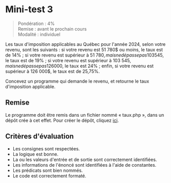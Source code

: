 # Mini-test 3

> Pondération : 4% \
> Remise : avant le prochain cours \
> Modalité : individuel

Les taux d'imposition applicables au Québec pour l'année 2024, selon
votre revenu, sont les suivants : si votre revenu est 51 780$ ou moins,
le taux est de 14% ; si votre revenu est supérieur à 51 780$, mais ne
dépasse pas 103 545$, le taux est de 19% ; si votre revenu est supérieur
à 103 545$, mais ne dépasse pas 126 000$, le taux est 24% ; enfin, si
votre revenu est supérieur à 126 000$, le taux est de 25,75%. 

Concevez un programme qui demande le revenu, et retourne le taux
d'imposition applicable. 

## Remise

Le programme doit être remis dans un fichier nommé « taux.php », dans un
dépôt crée à cet effet. Pour créer le dépôt, cliquez [ici][].

[ici]: https://classroom.github.com/a/alJkuOwv

## Critères d'évaluation

-   Les consignes sont respectées.
-   La logique est bonne.
-   La ou les valeurs d'entrée et de sortie sont correctement
    identifiées.
-   Les informations de l'énoncé sont identifiées à l'aide de
    constantes.
-   Les prédicats sont bien nommés.
-   Le code est correctement formaté.
